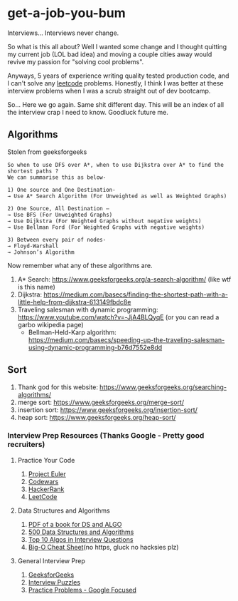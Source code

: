 # get-a-job-you-bum
Interviews... Interviews never change.

So what is this all about? Well I wanted some change and I thought quitting my current job (LOL bad idea) and moving a couple cities away would revive my passion for "solving cool problems". 

Anyways, 5 years of experience writing quality tested production code, and I can't solve any [leetcode](https://leetcode.com/) problems. Honestly, I think I was better at these interview problems when I was a scrub straight out of dev bootcamp.

So... Here we go again. Same shit different day. This will be an index of all the interview crap I need to know. Goodluck future me.


## Algorithms

Stolen from geeksforgeeks
```
So when to use DFS over A*, when to use Dijkstra over A* to find the shortest paths ?
We can summarise this as below-

1) One source and One Destination-
→ Use A* Search Algorithm (For Unweighted as well as Weighted Graphs)

2) One Source, All Destination –
→ Use BFS (For Unweighted Graphs)
→ Use Dijkstra (For Weighted Graphs without negative weights)
→ Use Bellman Ford (For Weighted Graphs with negative weights)

3) Between every pair of nodes-
→ Floyd-Warshall
→ Johnson’s Algorithm
```

Now remember what any of these algorithms are. 
1. A* Search: https://www.geeksforgeeks.org/a-search-algorithm/ (like wtf is this name)
1. Dijkstra: https://medium.com/basecs/finding-the-shortest-path-with-a-little-help-from-dijkstra-613149fbdc8e 
1. Traveling salesman with dynamic programming: https://www.youtube.com/watch?v=-JjA4BLQyqE (or you can read a garbo wikipedia page) 
    - Bellman-Held-Karp algorithm: https://medium.com/basecs/speeding-up-the-traveling-salesman-using-dynamic-programming-b76d7552e8dd


## Sort

1. Thank god for this website: https://www.geeksforgeeks.org/searching-algorithms/
1. merge sort: https://www.geeksforgeeks.org/merge-sort/
1. insertion sort: https://www.geeksforgeeks.org/insertion-sort/
1. heap sort: https://www.geeksforgeeks.org/heap-sort/





### Interview Prep Resources (Thanks Google - Pretty good recruiters)

1. Practice Your Code
    1. [Project Euler](https://projecteuler.net/)
    1. [Codewars](https://www.codewars.com/) 
    1. [HackerRank](https://www.hackerrank.com/)
    1. [LeetCode](https://leetcode.com/)

1. Data Structures and Algorithms
    1. [PDF of a book for DS and ALGO](https://apps2.mdp.ac.id/perpustakaan/ebook/Karya%20Umum/Dsa.pdf)
    1. [500 Data Structures and Algorithms](https://techiedelight.quora.com/500-Data-Structures-and-Algorithms-interview-questions-and-their-solutions?share=1&utm_medium=email&utm_source=hackernewsletter&utm_term=code)
    1. [Top 10 Algos in Interview Questions](https://www.geeksforgeeks.org/top-10-algorithms-in-interview-questions/)
    1. [Big-O Cheat Sheet](http://bigocheatsheet.com/)(no https, gluck no hacksies plz)
1. General Interview Prep
    1. [GeeksforGeeks](https://www.geeksforgeeks.org/)
    1. [Interview Puzzles](https://www.geeksforgeeks.org/category/puzzles/)
    1. [Practice Problems - Google Focused](https://practice.geeksforgeeks.org/explore/?company%5B%5D=Google&page=1&sortBy=accuracy)
